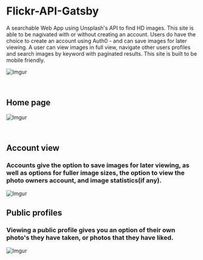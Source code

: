 # Flickr-API-Gatsby

 A searchable Web App using Unsplash's API to find HD images. This site is able to be nagivated with or without creating an account. Users do have the choice to create an account using Auth0 - and can save images for later viewing. A user can view images in full view, navigate other users profiles and search images by keyword with paginated results. This site is built to be mobile friendly.
 <br>
 [](https://gatsby-unsplash-images.netlify.com/)

![Imgur](https://i.imgur.com/glbW4nM.png)

<br>

## Home page

![Imgur](https://i.imgur.com/OCqLB4s.png)

<br>

## Account view

### Accounts give the option to save images for later viewing, as well as options for fuller image sizes, the option to view the photo owners account, and image statistics(if any).

![Imgur](https://i.imgur.com/hEjxGR2.png)

## Public profiles

### Viewing a public profile gives you an option of their own photo's they have taken, or photos that they have liked.

![Imgur](https://i.imgur.com/Xplstbf.png)

